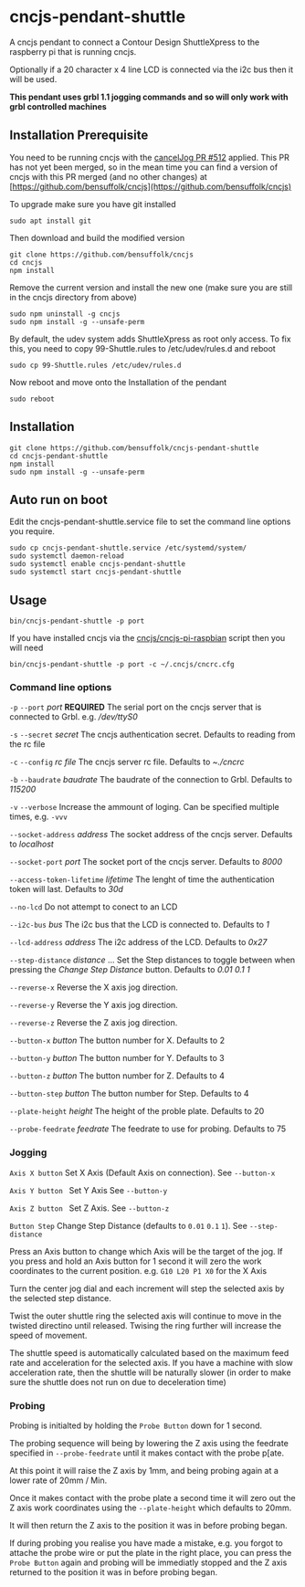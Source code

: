 # cncjs-pendant-shuttle
A cncjs pendant to connect a Contour Design ShuttleXpress to the raspberry pi that is running cncjs.

Optionally if a 20 character x 4 line LCD is connected via the i2c bus then it will be used.

**This pendant uses grbl 1.1 jogging commands and so will only work with grbl controlled machines**

## Installation Prerequisite

You need to be running cncjs with the [cancelJog PR #512](https://github.com/cncjs/cncjs/pull/512) applied. This PR has not yet been merged, so in the mean time you can find a version of cncjs with this PR merged (and no other changes) at [https://github.com/bensuffolk/cncjs](https://github.com/bensuffolk/cncjs)

To upgrade make sure you have git installed 

```shell
sudo apt install git
```
Then download and build the modified version

```shell
git clone https://github.com/bensuffolk/cncjs
cd cncjs
npm install
```

Remove the current version and install the new one (make sure you are still in the cncjs directory from above)

```shell
sudo npm uninstall -g cncjs
sudo npm install -g --unsafe-perm
```

By default, the udev system adds ShuttleXpress as root only access. To fix this, you need to copy 99-Shuttle.rules to /etc/udev/rules.d and reboot

```shell
sudo cp 99-Shuttle.rules /etc/udev/rules.d
```
Now reboot and move onto the Installation of the pendant

```shell
sudo reboot
```

## Installation

```shell
git clone https://github.com/bensuffolk/cncjs-pendant-shuttle
cd cncjs-pendant-shuttle
npm install
sudo npm install -g --unsafe-perm
```

## Auto run on boot

Edit the cncjs-pendant-shuttle.service file to set the command line options you require.

```shell
sudo cp cncjs-pendant-shuttle.service /etc/systemd/system/
sudo systemctl daemon-reload
sudo systemctl enable cncjs-pendant-shuttle
sudo systemctl start cncjs-pendant-shuttle
```

## Usage

```shell
bin/cncjs-pendant-shuttle -p port
```

If you have installed cncjs via the [cncjs/cncjs-pi-raspbian](https://github.com/cncjs/cncjs-pi-raspbian) script then you will need

```shell
bin/cncjs-pendant-shuttle -p port -c ~/.cncjs/cncrc.cfg
```

### Command line options

`-p` `--port` *port* **REQUIRED** The serial port on the cncjs server that is connected to Grbl. e.g. */dev/ttyS0*

`-s` `--secret` *secret* The cncjs authentication secret. Defaults to reading from the rc file

`-c` `--config` *rc file* The cncjs server rc file. Defaults to  *~./cncrc* 

`-b` `--baudrate` *baudrate* The baudrate of the connection to Grbl. Defaults to *115200*

`-v` `--verbose` Increase the ammount of loging. Can be specified multiple times, e.g. `-vvv`

`--socket-address` *address* The socket address of the cncjs server. Defaults to *localhost*

`--socket-port` *port* The socket port of the cncjs server. Defaults to *8000*

`--access-token-lifetime` *lifetime* The lenght of time the authentication token will last. Defaults to *30d*

`--no-lcd` Do not attempt to conect to an LCD

`--i2c-bus` *bus* The i2c bus that the LCD is connected to. Defaults to *1*

`--lcd-address` *address* The i2c address of the LCD. Defaults to *0x27*

`--step-distance` *distance* ... Set the Step distances to toggle between when pressing the *Change Step Distance* button. Defaults to *0.01 0.1 1*

`--reverse-x` Reverse the X axis jog direction.

`--reverse-y` Reverse the Y axis jog direction.

`--reverse-z` Reverse the Z axis jog direction.

`--button-x` *button* The button number for X. Defaults to 2

`--button-y` *button* The button number for Y. Defaults to 3

`--button-z` *button* The button number for Z. Defaults to 4

`--button-step` *button* The button number for Step. Defaults to 4

`--plate-height` *height* The height of the proble plate. Defaults to 20

`--probe-feedrate` *feedrate* The feedrate to use for probing. Defaults to 75


### Jogging


`Axis X button` Set X Axis (Default Axis on connection). See `--button-x`

`Axis Y button ` Set Y Axis See `--button-y`

`Axis Z button ` Set Z Axis. See `--button-z`

`Button Step` Change Step Distance (defaults to `0.01` `0.1` `1`). See `--step-distance`

Press an Axis button to change which Axis will be the target of the jog. If you press and hold an Axis button for 1 second it will zero the work coordinates to the current position. e.g. `G10 L20 P1 X0` for the X Axis

Turn the center jog dial and each increment will step the selected axis by the selected step distance.

Twist the outer shuttle ring the selected axis will continue to move in the twisted directino until released. Twising the ring further will increase the speed of movement.

The shuttle speed is automatically calculated based on the maximum feed rate and acceleration for the selected axis. If you have a machine with slow acceleration rate, then the shuttle will be naturally slower (in order to make sure the shuttle does not run on due to deceleration time)


### Probing

Probing is initialted by holding the `Probe Button` down for 1 second.

The probing sequence will being by lowering the Z axis using the feedrate specified in `--probe-feedrate` until it makes contact with the probe p[ate.

At this point it will raise the Z axis by 1mm, and being probing again at a lower rate of 20mm / Min.

Once it makes contact with the probe plate a second time it will zero out the Z axis work coordinates using the `--plate-height` which defaults to 20mm.

It will then return the Z axis to the position it was in before probing began.

If during probing you realise you have made a mistake, e.g. you forgot to attache the probe wire or put the plate in the right place, you can press the `Probe Button` again and probing will be immediatly stopped and the Z axis returned to the position it was in before probing began.